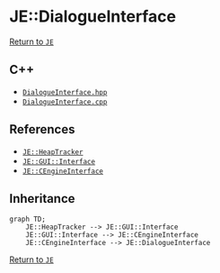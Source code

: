 # JE::DialogueInterface

[Return to `JE`](/docs/je.md)

## C++

- [`DialogueInterface.hpp`](/src/je/DialogueInterface.hpp)
- [`DialogueInterface.cpp`](/src/je/DialogueInterface.cpp)

## References

- [`JE::HeapTracker`](/docs/je/HeapTracker.md)
- [`JE::GUI::Interface`](/docs/je/GUI/Interface.md)
- [`JE::CEngineInterface`](/docs/je/CEngineInterface.md)

## Inheritance

```mermaid
graph TD;
    JE::HeapTracker --> JE::GUI::Interface
    JE::GUI::Interface --> JE::CEngineInterface
    JE::CEngineInterface --> JE::DialogueInterface
```

[Return to `JE`](/docs/je.md)